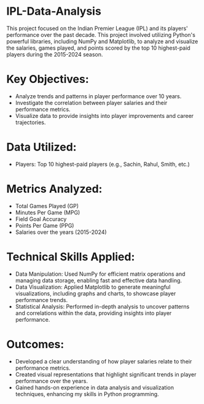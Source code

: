 # IPL-Data-Analysis
This project focused on the Indian Premier League (IPL) and its players' performance over the past decade. This project involved utilizing Python's powerful libraries, including NumPy and Matplotlib, to analyze and visualize the salaries, games played, and points scored by the top 10 highest-paid players during the 2015-2024 season.

# Key Objectives:
- Analyze trends and patterns in player performance over 10 years.
- Investigate the correlation between player salaries and their performance metrics.
- Visualize data to provide insights into player improvements and career trajectories.
# Data Utilized:
- Players: Top 10 highest-paid players (e.g., Sachin, Rahul, Smith, etc.)

# Metrics Analyzed:
- Total Games Played (GP)
- Minutes Per Game (MPG)
- Field Goal Accuracy
- Points Per Game (PPG)
- Salaries over the years (2015-2024)

# Technical Skills Applied:
- Data Manipulation:
 Used NumPy for efficient matrix operations and managing data storage, enabling fast and effective data handling.
- Data Visualization:
 Applied Matplotlib to generate meaningful visualizations, including graphs and charts, to showcase player performance trends.
- Statistical Analysis:
 Performed in-depth analysis to uncover patterns and correlations within the data, providing insights into player performance.
# Outcomes:
- Developed a clear understanding of how player salaries relate to their performance metrics.
- Created visual representations that highlight significant trends in player performance over the years.
- Gained hands-on experience in data analysis and visualization techniques, enhancing my skills in Python programming.
